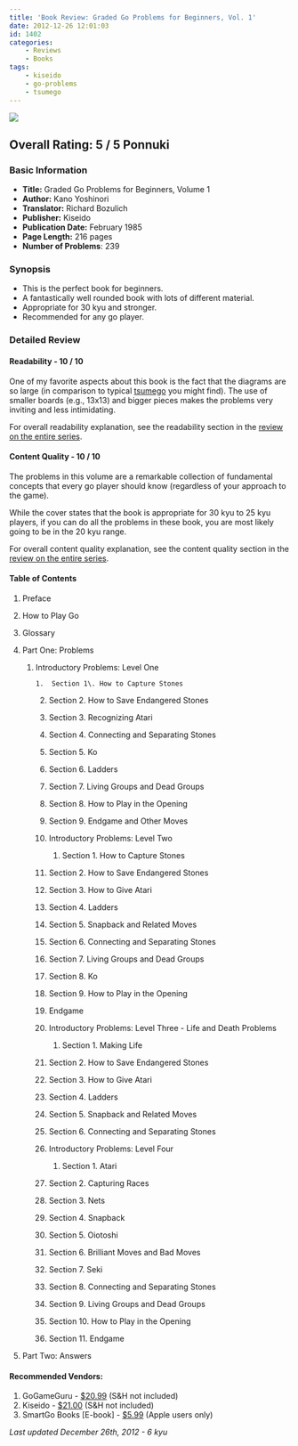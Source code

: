 ```yaml
---
title: 'Book Review: Graded Go Problems for Beginners, Vol. 1'
date: 2012-12-26 12:01:03
id: 1402
categories:
	- Reviews
	- Books
tags:
	- kiseido
	- go-problems
	- tsumego
---
```


![](/images/2012/12/graded-go-problems-for-beginners-volume-1.jpg)

## Overall Rating: 5 / 5 Ponnuki

### Basic Information

*   **Title:** Graded Go Problems for Beginners, Volume 1
*   **Author:** Kano Yoshinori
*   **Translator:** Richard Bozulich
*   **Publisher:** Kiseido
*   **Publication Date:** February 1985
*   **Page Length:** 216 pages
*   **Number of Problems**: 239

### Synopsis

*   This is the perfect book for beginners.
*   A fantastically well rounded book with lots of different material.
*   Appropriate for 30 kyu and stronger.
*   Recommended for any go player.

<!-- more -->

### Detailed Review

#### Readability - 10 / 10

One of my favorite aspects about this book is the fact that the diagrams are so large (in comparison to typical [tsumego](http://senseis.xmp.net/?Tsumego) you might find). The use of smaller boards (e.g., 13x13) and bigger pieces makes the problems very inviting and less intimidating.

For overall readability explanation, see the readability section in the [review on the entire series](http://www.bengozen.com/book-review-graded-go-problems-for-beginners-series/ "Book Review: Graded Go Problems for Beginners Series").

#### Content Quality - 10 / 10

The problems in this volume are a remarkable collection of fundamental concepts that every go player should know (regardless of your approach to the game).

While the cover states that the book is appropriate for 30 kyu to 25 kyu players, if you can do all the problems in these book, you are most likely going to be in the 20 kyu range.

For overall content quality explanation, see the content quality section in the [review on the entire series](http://www.bengozen.com/book-review-graded-go-problems-for-beginners-series/ "Book Review: Graded Go Problems for Beginners Series").

#### Table of Contents

1.  Preface
2.  How to Play Go
3.  Glossary
4.  Part One: Problems

	1.  Introductory Problems: Level One

			1.  Section 1\. How to Capture Stones
		2.  Section 2\. How to Save Endangered Stones
		3.  Section 3\. Recognizing Atari
		4.  Section 4\. Connecting and Separating Stones
		5.  Section 5\. Ko
		6.  Section 6\. Ladders
		7.  Section 7\. Living Groups and Dead Groups
		8.  Section 8\. How to Play in the Opening
		9.  Section 9\. Endgame and Other Moves

		2.  Introductory Problems: Level Two

			1.  Section 1\. How to Capture Stones
		2.  Section 2\. How to Save Endangered Stones
		3.  Section 3\. How to Give Atari
		4.  Section 4\. Ladders
		5.  Section 5\. Snapback and Related Moves
		6.  Section 6\. Connecting and Separating Stones
		7.  Section 7\. Living Groups and Dead Groups
		8.  Section 8\. Ko
		9.  Section 9\. How to Play in the Opening
		10.  Endgame

		3.  Introductory Problems: Level Three - Life and Death Problems

			1.  Section 1\. Making Life
		2.  Section 2\. How to Save Endangered Stones
		3.  Section 3\. How to Give Atari
		4.  Section 4\. Ladders
		5.  Section 5\. Snapback and Related Moves
		6.  Section 6\. Connecting and Separating Stones

		4.  Introductory Problems: Level Four

			1.  Section 1\. Atari
		2.  Section 2\. Capturing Races
		3.  Section 3\. Nets
		4.  Section 4\. Snapback
		5.  Section 5\. Oiotoshi
		6.  Section 6\. Brilliant Moves and Bad Moves
		7.  Section 7\. Seki
		8.  Section 8\. Connecting and Separating Stones
		9.  Section 9\. Living Groups and Dead Groups
		10.  Section 10\. How to Play in the Opening
		11.  Section 11\. Endgame

5.  Part Two: Answers

#### Recommended Vendors:

1.  GoGameGuru - [$20.99](http://shop.gogameguru.com/graded-go-problems-for-beginners-volume-1/?acc=e4da3b7fbbce2345d7772b0674a318d5) (S&amp;H not included)
2.  Kiseido - [$21.00](http://kiseido.com/go_books.htm) (S&amp;H not included)
3.  SmartGo Books [E-book] - [$5.99](https://itunes.apple.com/app/smartgo-books/id428149193?mt=8 "SmartGo Books App Download") (Apple users only)

_Last updated December 26th, 2012 - 6 kyu_